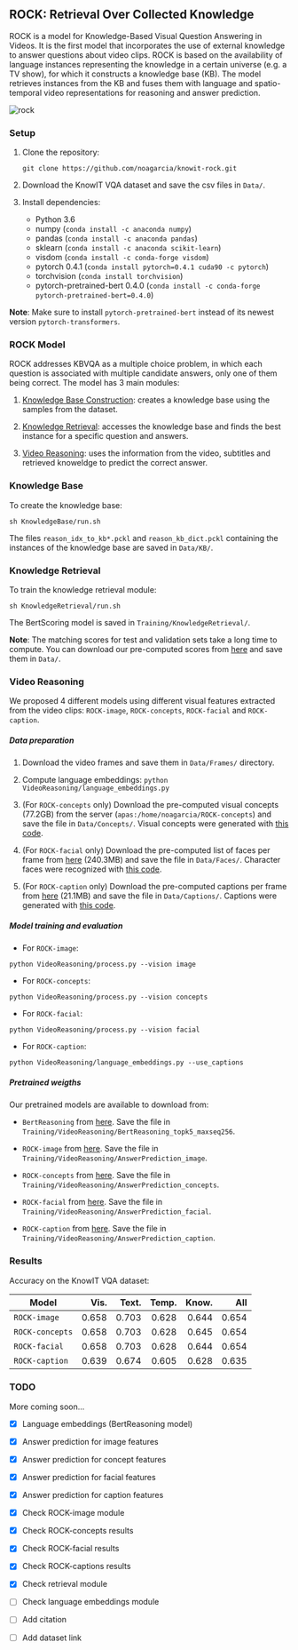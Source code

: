 ## ROCK: Retrieval Over Collected Knowledge

ROCK is a model for Knowledge-Based Visual Question Answering in Videos. 
It is the first model that incorporates the use of external knowledge to answer questions about video clips.
ROCK is based on the availability of language instances representing the knowledge in a certain universe 
(e.g. a TV show), for which it constructs a knowledge base (KB). The model retrieves instances from the KB and 
fuses them with language and spatio-temporal video representations for reasoning and answer prediction.

![rock](https://github.com/noagarcia/knowit-rock/blob/master/Data/model.png?raw=true)

### Setup

1. Clone the repository: 
    
    `git clone https://github.com/noagarcia/knowit-rock.git`
    
2. Download the KnowIT VQA dataset and save the csv files in `Data/`.

3. Install dependencies:
    - Python 3.6
    - numpy (`conda install -c anaconda numpy`)
    - pandas (`conda install -c anaconda pandas`)
    - sklearn (`conda install -c anaconda scikit-learn`)
    - visdom (`conda install -c conda-forge visdom`)
    - pytorch 0.4.1 (`conda install pytorch=0.4.1 cuda90 -c pytorch`)
    - torchvision (`conda install torchvision`)
    - pytorch-pretrained-bert 0.4.0 (`conda install -c conda-forge pytorch-pretrained-bert=0.4.0`) 
    
**Note**: Make sure to install `pytorch-pretrained-bert` instead of its newest version `pytorch-transformers`.
    
    
### ROCK Model  
    
ROCK addresses KBVQA as a multiple choice problem, 
in which each question is associated with multiple candidate answers, only one of them being correct.
The model has 3 main modules:

1. [Knowledge Base Construction](#knowledge-base): creates a knowledge base using the samples from the dataset.

2. [Knowledge Retrieval](#knowledge-retrieval): accesses the knowledge base and finds the best instance for a specific question and answers.

3. [Video Reasoning](#video-reasoning): uses the information from the video, subtitles and retrieved knoweldge to predict the correct answer.
    
    
### Knowledge Base

To create the knowledge base:

```
sh KnowledgeBase/run.sh
```

The files `reason_idx_to_kb*.pckl` and `reason_kb_dict.pckl` containing the instances of the knowledge base are saved in `Data/KB/`.

### Knowledge Retrieval

To train the knowledge retrieval module:

```
sh KnowledgeRetrieval/run.sh
```

The BertScoring model is saved in `Training/KnowledgeRetrieval/`.

**Note**: The matching scores for test and validation sets take a long time to compute.
 You can download our pre-computed scores from [here](www.noagarciad.com/data/ROCK/rock-retrieval-scores.zip) and save them in `Data/`.


### Video Reasoning

We proposed 4 different models using different visual features extracted from the video clips: `ROCK-image`, `ROCK-concepts`,
 `ROCK-facial` and `ROCK-caption`.


##### Data preparation

1. Download the video frames and save them in `Data/Frames/` directory.

2. Compute language embeddings: `python VideoReasoning/language_embeddings.py`

3. (For `ROCK-concepts` only) Download the pre-computed visual concepts (77.2GB) from the server 
(`apas:/home/noagarcia/ROCK-concepts`) and save the file in `Data/Concepts/`. 
Visual concepts were generated with [this code](https://github.com/peteanderson80/bottom-up-attention).

4. (For `ROCK-facial` only) Download the pre-computed list of faces per frame from 
[here](www.noagarciad.com/data/ROCK/knowit_knn_cnn_th060.tsv)  (240.3MB) and save the file in `Data/Faces/`. 
Character faces were recognized with [this code](https://github.com/ageitgey/face_recognition).

5. (For `ROCK-caption` only) Download the pre-computed captions per frame from 
[here](www.noagarciad.com/data/ROCK/knowit_captions.csv)  (21.1MB) and save the file in `Data/Captions/`. 
Captions were generated with [this code](https://github.com/DeepRNN/image_captioning).

##### Model training and evaluation

- For `ROCK-image`:

```
python VideoReasoning/process.py --vision image
``` 

- For `ROCK-concepts`:

```
python VideoReasoning/process.py --vision concepts
``` 

- For `ROCK-facial`:

```
python VideoReasoning/process.py --vision facial
``` 

- For `ROCK-caption`:

```
python VideoReasoning/language_embeddings.py --use_captions
``` 

##### Pretrained weigths

Our pretrained models are available to download from:

- `BertReasoning` from [here](www.noagarciad.com/data/ROCK/BertReasoning_topk5_maxseq256/pytorch_model.bin). Save the file in `Training/VideoReasoning/BertReasoning_topk5_maxseq256`.

- `ROCK-image` from [here](www.noagarciad.com/data/ROCK/ROCK-image-weights.pth.tar). Save the file in `Training/VideoReasoning/AnswerPrediction_image`.

- `ROCK-concepts` from [here](www.noagarciad.com/data/ROCK/ROCK-concepts-weights.pth.tar). Save the file in `Training/VideoReasoning/AnswerPrediction_concepts`.

- `ROCK-facial` from [here](www.noagarciad.com/data/ROCK/ROCK-facial-weights.pth.tar). Save the file in `Training/VideoReasoning/AnswerPrediction_facial`.

- `ROCK-caption` from [here](www.noagarciad.com/data/ROCK/ROCK-caption-weights.pth.tar). Save the file in `Training/VideoReasoning/AnswerPrediction_caption`.


### Results

Accuracy on the KnowIT VQA dataset:

| Model     | Vis.  | Text. | Temp.  | Know. | All |
| -------   | ----: | ----: | -----: | ----: | ---: |
| `ROCK-image` | 0.658 | 0.703 | 0.628 | 0.644 | 0.654 |
| `ROCK-concepts` | 0.658 | 0.703 | 0.628 | 0.645 | 0.654 |
| `ROCK-facial` | 0.658 | 0.703 | 0.628 | 0.644 | 0.654 | 
| `ROCK-caption` | 0.639 | 0.674 | 0.605 | 0.628 | 0.635 |

### TODO

More coming soon...

- [x] Language embeddings (BertReasoning model)
- [x] Answer prediction for image features
- [x] Answer prediction for concept features
- [x] Answer prediction for facial features
- [x] Answer prediction for caption features
- [x] Check ROCK-image module
- [x] Check ROCK-concepts results
- [x] Check ROCK-facial results
- [x] Check ROCK-captions results
- [x] Check retrieval module
- [ ] Check language embeddings module
- [ ] Add citation
- [ ] Add dataset link
    


